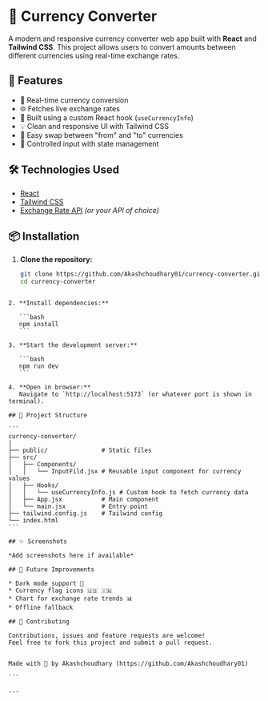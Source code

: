 # 💱 Currency Converter

A modern and responsive currency converter web app built with **React** and **Tailwind CSS**. This project allows users to convert amounts between different currencies using real-time exchange rates.

## 🚀 Features

- 🔄 Real-time currency conversion
- 🌐 Fetches live exchange rates
- 🧠 Built using a custom React hook (`useCurrencyInfo`)
- 💡 Clean and responsive UI with Tailwind CSS
- 🔁 Easy swap between "from" and "to" currencies
- 🧪 Controlled input with state management

## 🛠️ Technologies Used

- [React](https://reactjs.org/)
- [Tailwind CSS](https://tailwindcss.com/)
- [Exchange Rate API](https://api.exchangerate-api.com/) *(or your API of choice)*

## 📦 Installation

1. **Clone the repository:**
   ```bash
   git clone https://github.com/Akashchoudhary01/currency-converter.git
   cd currency-converter
````

2. **Install dependencies:**

   ```bash
   npm install
   ```

3. **Start the development server:**

   ```bash
   npm run dev
   ```

4. **Open in browser:**
   Navigate to `http://localhost:5173` (or whatever port is shown in terminal).

## 🧩 Project Structure

```
currency-converter/
│
├── public/               # Static files
├── src/
│   ├── Components/
│   │   └── InputFild.jsx # Reusable input component for currency values
│   ├── Hooks/
│   │   └── useCurrencyInfo.js # Custom hook to fetch currency data
│   ├── App.jsx           # Main component
│   └── main.jsx          # Entry point
├── tailwind.config.js    # Tailwind config
└── index.html
```

## ✨ Screenshots

*Add screenshots here if available*

## 📌 Future Improvements

* Dark mode support 🌙
* Currency flag icons 🇺🇸 🇮🇳
* Chart for exchange rate trends 📊
* Offline fallback

## 🤝 Contributing

Contributions, issues and feature requests are welcome!
Feel free to fork this project and submit a pull request.


Made with 💙 by Akashchoudhary (https://github.com/Akashchoudhary01)

```

---

